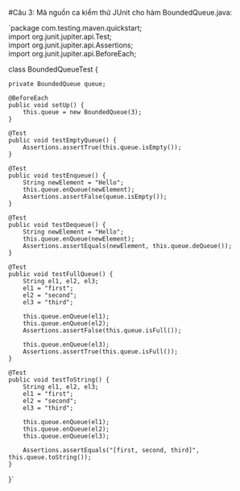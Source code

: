 #Câu 3: 
Mã nguồn ca kiểm thử JUnit cho hàm BoundedQueue.java:<br/>

`package com.testing.maven.quickstart;<br/>
import org.junit.jupiter.api.Test;<br/>
import org.junit.jupiter.api.Assertions;<br/>
import org.junit.jupiter.api.BeforeEach;<br/>

class BoundedQueueTest {
	
	private BoundedQueue queue;

	@BeforeEach
	public void setUp() {
		this.queue = new BoundedQueue(3);
	}
	
	@Test
	public void testEmptyQueue() {
		Assertions.assertTrue(this.queue.isEmpty());
	}
	
	@Test
	public void testEnqueue() {
		String newElement = "Hello";
		this.queue.enQueue(newElement);
		Assertions.assertFalse(queue.isEmpty());
	}
	
	@Test
	public void testDequeue() {
		String newElement = "Hello";
		this.queue.enQueue(newElement);
		Assertions.assertEquals(newElement, this.queue.deQueue());
	}
	
	@Test
	public void testFullQueue() {
		String el1, el2, el3;
		el1 = "first";
		el2 = "second";
		el3 = "third";
		
		this.queue.enQueue(el1);
		this.queue.enQueue(el2);
		Assertions.assertFalse(this.queue.isFull());
		
		this.queue.enQueue(el3);
		Assertions.assertTrue(this.queue.isFull());
	}
	
	@Test
	public void testToString() {
		String el1, el2, el3;
		el1 = "first";
		el2 = "second";
		el3 = "third";
		
		this.queue.enQueue(el1);
		this.queue.enQueue(el2);
		this.queue.enQueue(el3);
		
		Assertions.assertEquals("[first, second, third]", this.queue.toString());
	}
}`